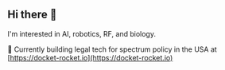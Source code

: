 ## Hi there 👋

I'm interested in AI, robotics, RF, and biology.

🚀 Currently building legal tech for spectrum policy in the USA at [https://docket-rocket.io](https://docket-rocket.io)

<!--
**DarkmatterVale/DarkmatterVale** is a ✨ _special_ ✨ repository because its `README.md` (this file) appears on your GitHub profile.

Here are some ideas to get you started:

- 🔭 I’m currently working on ...
- 🌱 I’m currently learning ...
- 👯 I’m looking to collaborate on ...
- 🤔 I’m looking for help with ...
- 💬 Ask me about ...
- 📫 How to reach me: ...
- 😄 Pronouns: ...
- ⚡ Fun fact: ...
-->
